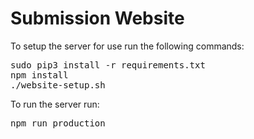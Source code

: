# Submission Website

To setup the server for use run the following commands:
<pre>
sudo pip3 install -r requirements.txt
npm install
./website-setup.sh 
</pre>

To run the server run:
<pre>
npm run production
</pre>
